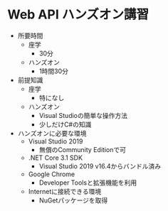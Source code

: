 # Web API ハンズオン講習
  - 所要時間
    - 座学
      - 30分
    - ハンズオン
      - 1時間30分
  - 前提知識
    - 座学
      - 特になし
    - ハンズオン
      - Visual Studioの簡単な操作方法
      - 少しだけC#の知識
  - ハンズオンに必要な環境
    - Visual Studio 2019
      - 無償のCommunity Editionで可
    - .NET Core 3.1 SDK
      - Visual Studio 2019 v16.4からバンドル済み
    - Google Chrome
      - Developer Toolsと拡張機能を利用
    - Internetに接続できる環境
      - NuGetパッケージを取得
